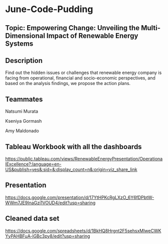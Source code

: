 # June-Code-Pudding
## Topic: Empowering Change: Unveiling the Multi-Dimensional Impact of Renewable Energy Systems

## Description

Find out the hidden issues or challenges that renewable energy company is facing from operational, financial and socio-economic perspectives, and based on the analysis findings, we propose the action plans. 

## Teammates

Natsumi Murata

Kseniya Gormash

Amy Maldonado

## Tableau Workbook with all the dashboards

https://public.tableau.com/views/RenewableEnergyPresentation/OperationalExcellence?:language=en-US&publish=yes&:sid=&:display_count=n&:origin=viz_share_link

##  Presentation

https://docs.google.com/presentation/d/17YtHPKcRgLXzO_6Y6fDPbtW-WWm7JE9InaGzj1VOUD4/edit?usp=sharing

## Cleaned data set

https://docs.google.com/spreadsheets/d/1BkHQ8Hrgnt2F5sehsxMlweCWKYyPAHBFuA-lGBc3py8/edit?usp=sharing
